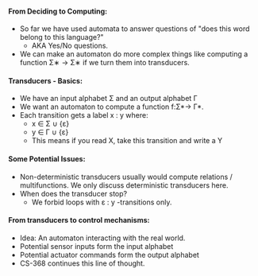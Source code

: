 #### From Deciding to Computing: 
- So far we have used automata to answer questions of "does this word belong to this language?"
	- AKA Yes/No questions.
- We can make an automaton do more complex things like computing a function Σ∗ → Σ∗ if we turn them into transducers.

#### Transducers - Basics:
- We have an input alphabet Σ and an output alphabet Γ
- We want an automaton to compute a function f:Σ*-> Γ*.
- Each transition gets a label x : y where:
	- x ∈ Σ ∪ {ε}
	- y ∈ Γ ∪ {ε}
	- This means if you read X, take this transition and write a Y

#### Some Potential Issues:
- Non-deterministic transducers usually would compute relations / multifunctions. We only discuss deterministic transducers here.
- When does the transducer stop?
	- We forbid loops with ε : y -transitions only.

#### From transducers to control mechanisms: 
- Idea: An automaton interacting with the real world.
- Potential sensor inputs form the input alphabet
- Potential actuator commands form the output alphabet
- CS-368 continues this line of thought.

